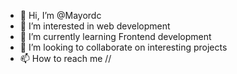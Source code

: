 - 👋 Hi, I’m @Mayordc
- 👀 I’m interested in web development
- 🌱 I’m currently learning Frontend development
- 💞️ I’m looking to collaborate on interesting projects
- 📫 How to reach me //

<!---
Mayordc/Mayordc is a ✨ special ✨ repository because its `README.md` (this file) appears on your GitHub profile.
You can click the Preview link to take a look at your changes.
--->

